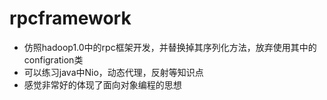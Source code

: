 # rpcframework
- 仿照hadoop1.0中的rpc框架开发，并替换掉其序列化方法，放弃使用其中的configration类
- 可以练习java中Nio，动态代理，反射等知识点
- 感觉非常好的体现了面向对象编程的思想
